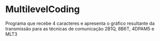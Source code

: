 # MultilevelCoding
Programa que recebe 4 caracteres e apresenta o gráfico resultante da transmissão para as técnicas de comunicação 2B1Q, 8B6T, 4DPAM5 e MLT3

